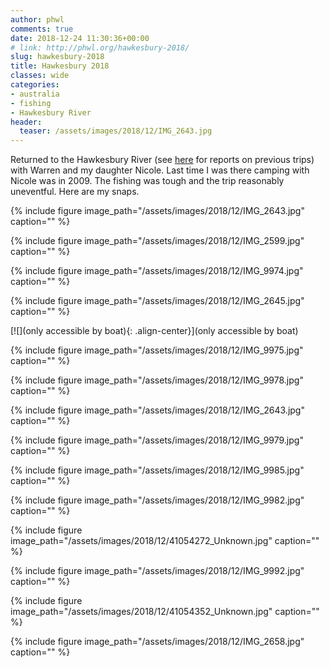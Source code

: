 ```yaml
---
author: phwl
comments: true
date: 2018-12-24 11:30:36+00:00
# link: http://phwl.org/hawkesbury-2018/
slug: hawkesbury-2018
title: Hawkesbury 2018
classes: wide
categories:
- australia
- fishing
- Hawkesbury River
header:
  teaser: /assets/images/2018/12/IMG_2643.jpg
---
```





Returned to the Hawkesbury River (see [here](http://phwl.org/?s=hawkesbury) for reports on previous trips) with Warren and my daughter Nicole. Last time I was there camping with Nicole was in 2009. The fishing was tough and the trip reasonably uneventful. Here are my snaps.





{% include figure image_path="/assets/images/2018/12/IMG_2643.jpg" caption="" %}



<!-- more -->



{% include figure image_path="/assets/images/2018/12/IMG_2599.jpg" caption="" %}



{% include figure image_path="/assets/images/2018/12/IMG_9974.jpg" caption="" %}



{% include figure image_path="/assets/images/2018/12/IMG_2645.jpg" caption="" %}





[![](only accessible by boat){: .align-center}](only accessible by boat)



{% include figure image_path="/assets/images/2018/12/IMG_9975.jpg" caption="" %}



{% include figure image_path="/assets/images/2018/12/IMG_9978.jpg" caption="" %}



{% include figure image_path="/assets/images/2018/12/IMG_2643.jpg" caption="" %}



{% include figure image_path="/assets/images/2018/12/IMG_9979.jpg" caption="" %}



{% include figure image_path="/assets/images/2018/12/IMG_9985.jpg" caption="" %}



{% include figure image_path="/assets/images/2018/12/IMG_9982.jpg" caption="" %}



{% include figure image_path="/assets/images/2018/12/41054272_Unknown.jpg" caption="" %}



{% include figure image_path="/assets/images/2018/12/IMG_9992.jpg" caption="" %}



{% include figure image_path="/assets/images/2018/12/41054352_Unknown.jpg" caption="" %}



{% include figure image_path="/assets/images/2018/12/IMG_2658.jpg" caption="" %}

